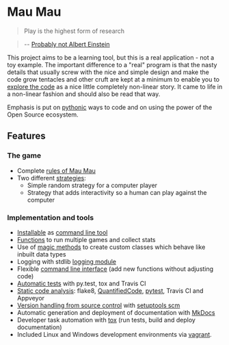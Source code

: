# Mau Mau

> Play is the highest form of research

> -- [Probably not Albert Einstein](http://quoteinvestigator.com/2014/08/21/play-research/)

This project aims to be a learning tool, but this is a real application - not a toy example. The important difference to a "real" program is that the nasty details that usually screw with the nice and simple design and make the code grow tentacles and other cruft are kept at a minimum to enable you to [explore the code](implementation/explore.md#explore-the-repository) as a nice little completely non-linear story. It came to life in a non-linear fashion and should also be read that way.

Emphasis is put on [pythonic](https://gist.github.com/JeffPaine/6213790) ways to code and on using the power of the Open Source ecosystem.

## Features

### The game

* Complete [rules of Mau Mau](guide/rules.md)
* Two different [strategies](implementation/explore.md#strategypy-how-to-play):
    * Simple random strategy for a computer player
    * Strategy that adds interactivity so a human can play against the computer

### Implementation and tools

* [Installable](guide/installation.md#installation) as [command line tool](https://github.com/obestwalter/mau-mau/blob/master/setup.py#L25)
* [Functions](https://github.com/obestwalter/mau-mau/blob/master/mau_mau/statistics.py) to run multiple games and collect stats
* Use of [magic methods](implementation/remarks.md#magic-methods-protocols) to create custom classes which behave like inbuilt data types
* Logging with stdlib [logging module](https://docs.python.org/3/library/logging.html)
* Flexible [command line interface](https://github.com/obestwalter/mau-mau/blob/master/mau_mau/cli.py) (add new functions without adjusting code)
* [Automatic tests](https://github.com/obestwalter/mau-mau/blob/master/tests/) with py.test, tox and Travis CI
* [Static code analysis](https://en.wikipedia.org/wiki/Static_program_analysis): flake8, [QuantifiedCode](https://www.quantifiedcode.com/app/project/663c550f107844aa842b4ce5e02883c4), [pytest](https://docs.pytest.org/en/latest/), Travis CI and Appveyor
* [Version handling from source control](https://github.com/obestwalter/mau-mau/blob/master/setup.py#L19) with [setuptools scm](https://github.com/pypa/setuptools_scm)
* Automatic generation and deployment of documentation with [MkDocs](https://github.com/obestwalter/mau-mau/blob/master/mkdocs.yml)
* Developer task automation with [tox](https://github.com/obestwalter/mau-mau/blob/master/tox.ini) (run tests, build and deploy documentation)
* Included Linux and Windows development environments via [vagrant](https://vagrantup.com).
